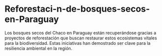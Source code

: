 # Reforestaci-n-de-bosques-secos-en-Paraguay
Los bosques secos del Chaco en Paraguay están recuperándose gracias a proyectos de reforestación que buscan restaurar estos ecosistemas vitales para la biodiversidad. Estas iniciativas han demostrado ser clave para la resiliencia ambiental en la región.
